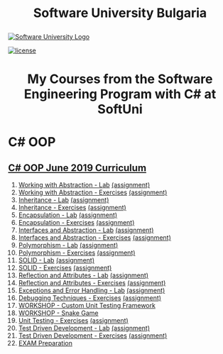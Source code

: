 
# <p align="center">Software University Bulgaria<p>

[![Software University Logo](https://goo.gl/KYm0Tz)](https://softuni.bg)

[![license](https://goo.gl/YJtYFV)](https://goo.gl/3hbwmB)
# <p align="center">My Courses from the Software Engineering Program with C# at SoftUni<p>
# C# OOP
## [C# OOP June 2019 Curriculum](https://softuni.bg/trainings/2349/csharp-oop-june-2019)
1. [Working with Abstraction - Lab]() [(assignment)]()
2. [Working with Abstraction - Exercises]() [(assignment)]()
3. [Inheritance - Lab]() [(assignment)]()
4. [Inheritance - Exercises]() [(assignment)]()
5. [Encapsulation - Lab]() [(assignment)]()
6. [Encapsulation - Exercises]() [(assignment)]()
7. [Interfaces and Abstraction - Lab]() [(assignment)]()
8. [Interfaces and Abstraction - Exercises]() [(assignment)]()
9. [Polymorphism - Lab]() [(assignment)]()
10. [Polymorphism - Exercises]() [(assignment)]()
11. [SOLID - Lab]() [(assignment)]()
12. [SOLID - Exercises]() [(assignment)]()
13. [Reflection and Attributes - Lab]() [(assignment)]()
14. [Reflection and Attributes - Exercises]() [(assignment)]()
15. [Exceptions and Error Handling - Lab]() [(assignment)]()
16. [Debugging Techniques - Exercises]() [(assignment)]()
17. [WORKSHOP - Custom Unit Testing Framework]()
18. [WORKSHOP - Snake Game]()
20. [Unit Testing - Exercises]() [(assignment)]()
21. [Test Driven Development - Lab]() [(assignment)]()
22. [Test Driven Development - Exercises]() [(assignment)]()
13. [EXAM Preparation](https://github.com/bodyquest/SoftwareUniversity-Bulgaria/tree/master/C%23%20OOP%202019/EXAM_PREP)
